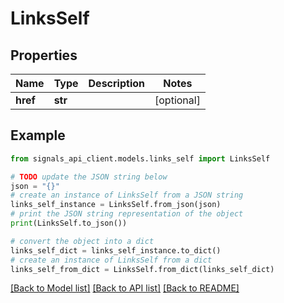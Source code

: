 # LinksSelf


## Properties

Name | Type | Description | Notes
------------ | ------------- | ------------- | -------------
**href** | **str** |  | [optional] 

## Example

```python
from signals_api_client.models.links_self import LinksSelf

# TODO update the JSON string below
json = "{}"
# create an instance of LinksSelf from a JSON string
links_self_instance = LinksSelf.from_json(json)
# print the JSON string representation of the object
print(LinksSelf.to_json())

# convert the object into a dict
links_self_dict = links_self_instance.to_dict()
# create an instance of LinksSelf from a dict
links_self_from_dict = LinksSelf.from_dict(links_self_dict)
```
[[Back to Model list]](../README.md#documentation-for-models) [[Back to API list]](../README.md#documentation-for-api-endpoints) [[Back to README]](../README.md)


